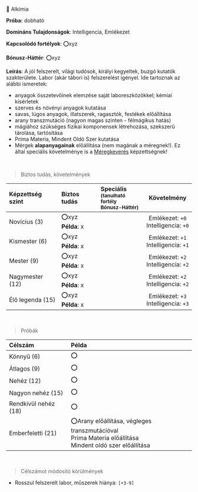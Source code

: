 🔵 Alkímia

**Próba:** dobható

**Domináns Tulajdonságok**: Intelligencia, Emlékezet

**Kapcsolódó fortélyok**: ⭕xyz

**Bónusz-Háttér**: ⭕xyz

**Leírás**: A jól felszerelt, világi tudósok, királyi kegyeltek, buzgó kutatók szakterülete. Labor (akár tábori is) felszerelést igényel. Ide tartoznak az alábbi ismeretek:
- anyagok összetevőinek elemzése saját laboreszközökkel; kémiai kísérletek
- szerves és növényi anyagok kutatása
- savas, lúgos anyagok, illatszerek, ragasztók, festékek előállítása
- arany transzmutáció (nagyon magas szinten - félmágikus hatás)
- mágiához szükséges fizikai komponensek létrehozása, szekszerű tárolása, tartósítása
- Prima Materia, Mindent Oldó Szer kutatása
- Mérgek **alapanyagainak** előállítása (nem magának a méregnek!). Ez által speciális követelménye is a [Méregkeverés](meregkeveres.md) képzettségnek!

<br />

> Biztos tudás, követelmények

| Képzettség szint | Biztos tudás              | Speciális <br /><sub>(tanulható fortély<br />Bónusz-Háttér)</sub> |     Követelmény      |
|:---------------- |:------------------------- |:----------------------------------------------------------------- |:--------------------:|
| Novícius (3)     | ⭕xyz <br /> **Példa**: x |                                                                   | Emlékezet:&nbsp;`+0`<br />Intelligencia:&nbsp;`+0` |
| Kismester (6)    | ⭕xyz <br /> **Példa**: x |                                                                   | Emlékezet:&nbsp;`+1`<br />Intelligencia:&nbsp;`+1` |
| Mester (9)       | ⭕xyz <br /> **Példa**: x |                                                                   | Emlékezet:&nbsp;`+2`<br />Intelligencia:&nbsp;`+2` |
| Nagymester (12)  | ⭕xyz <br /> **Példa**: x |                                                                   | Emlékezet:&nbsp;`+2`<br />Intelligencia:&nbsp;`+2` |
| Élő legenda (15) | ⭕xyz <br /> **Példa**: x |                                                                   | Emlékezet:&nbsp;`+3`<br />Intelligencia:&nbsp;`+3` |

<br />

> Próbák

| Célszám | Példa  |
| :----------- | :----------- |
| Könnyű       (6)  | ⭕ |
| Átlagos      (9)  | ⭕ |
| Nehéz        (12) | ⭕ |
| Nagyon nehéz (15) | ⭕ |
| Rendkívül nehéz (18) | ⭕ |
| Emberfeletti (21) | ⭕Arany előállítása, végleges transzmutációval<br />Prima Materia előállítása<br />Mindent oldó szer előállítása |

<br />

> Célszámot módosító körülmények

- Rosszul felszerelt labor, műszerek hiánya: `[+3-9]`
